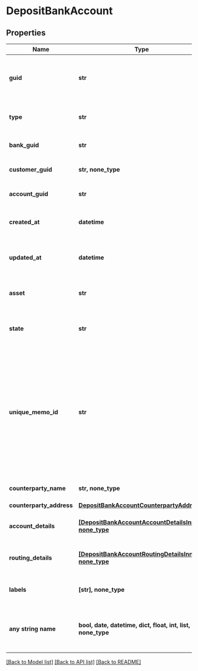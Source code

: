 # DepositBankAccount


## Properties
Name | Type | Description | Notes
------------ | ------------- | ------------- | -------------
**guid** | **str** | Auto-generated unique identifier for the identity verification. | [optional] 
**type** | **str** | The account type; one of main or sub_account. | [optional] 
**bank_guid** | **str** | The address&#39; bank identifier. | [optional] 
**customer_guid** | **str, none_type** | The address&#39; customer identifier. | [optional] 
**account_guid** | **str** | The address&#39; account identifier. | [optional] 
**created_at** | **datetime** | ISO8601 datetime the record was created at. | [optional] 
**updated_at** | **datetime** | ISO8601 datetime the record was last updated at. | [optional] 
**asset** | **str** | The asset the transfer is related to, e.g., USD. | [optional] 
**state** | **str** | The state of the address; one of storing or created. | [optional] 
**unique_memo_id** | **str** | The unique memo identifier for the address. This is used to identify the recipient when sending funds to the account. This value MUST be included in all wire transfers to this account. | [optional] 
**counterparty_name** | **str, none_type** | The name of the account holder. | [optional] 
**counterparty_address** | [**DepositBankAccountCounterpartyAddress**](DepositBankAccountCounterpartyAddress.md) |  | [optional] 
**account_details** | [**[DepositBankAccountAccountDetailsInner], none_type**](DepositBankAccountAccountDetailsInner.md) | The account details for the bank account. | [optional] 
**routing_details** | [**[DepositBankAccountRoutingDetailsInner], none_type**](DepositBankAccountRoutingDetailsInner.md) | The account details for the bank account. | [optional] 
**labels** | **[str], none_type** | The labels associated with the address. | [optional] 
**any string name** | **bool, date, datetime, dict, float, int, list, str, none_type** | any string name can be used but the value must be the correct type | [optional]

[[Back to Model list]](../README.md#documentation-for-models) [[Back to API list]](../README.md#documentation-for-api-endpoints) [[Back to README]](../README.md)


